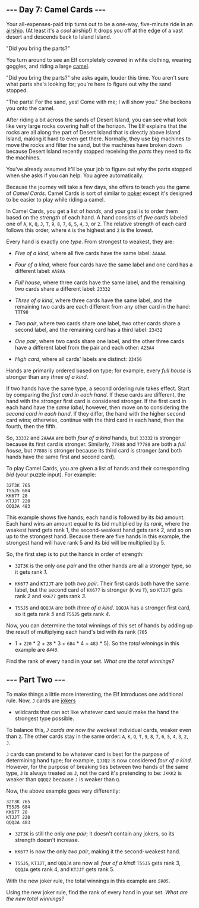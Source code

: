 ## --- Day 7: Camel Cards --- ##

Your all-expenses-paid trip turns out to be a one-way, five-minute ride
in an [airship](https://en.wikipedia.org/wiki/Airship). (At least it's
a *cool* airship!) It drops you off at the edge of a vast desert and
descends back to Island Island.

"Did you bring the parts?"

You turn around to see an Elf completely covered in white clothing,
wearing goggles, and riding a large [camel](https://en.wikipedia.org/wiki/Dromedary).

"Did you bring the parts?" she asks again, louder this time. You aren't
sure what parts she's looking for; you're here to figure out why the
sand stopped.

"The parts! For the sand, yes! Come with me; I will show you." She
beckons you onto the camel.

After riding a bit across the sands of Desert Island, you can see what
look like very large rocks covering half of the horizon. The Elf
explains that the rocks are all along the part of Desert Island that is
directly above Island Island, making it hard to even get there.
Normally, they use big machines to move the rocks and filter the sand,
but the machines have broken down because Desert Island recently
stopped receiving the *parts* they need to fix the machines.

You've already assumed it'll be your job to figure out why the parts
stopped when she asks if you can help. You agree automatically.

Because the journey will take a few days, she offers to teach you the
game of *Camel Cards*. Camel Cards is sort of similar to [poker](https://en.wikipedia.org/wiki/List_of_poker_hands)
except it's designed to be easier to play while riding a camel.

In Camel Cards, you get a list of *hands*, and your goal is to order
them based on the *strength* of each hand. A hand consists of *five
cards* labeled one of `A`, `K`, `Q`, `J`, `T`, `9`, `8`, `7`, `6`, `5`,
`4`, `3`, or `2`. The relative strength of each card follows this
order, where `A` is the highest and `2` is the lowest.

Every hand is exactly one *type*. From strongest to weakest, they are:

  * *Five of a kind*, where all five cards have the same label: `AAAAA`

  * *Four of a kind*, where four cards have the same label and one card
    has a different label: `AA8AA`

  * *Full house*, where three cards have the same label, and the
    remaining two cards share a different label: `23332`

  * *Three of a kind*, where three cards have the same label, and the
    remaining two cards are each different from any other card in the
    hand: `TTT98`

  * *Two pair*, where two cards share one label, two other cards share
    a second label, and the remaining card has a third label: `23432`

  * *One pair*, where two cards share one label, and the other three
    cards have a different label from the pair and each other: `A23A4`

  * *High card*, where all cards' labels are distinct: `23456`

Hands are primarily ordered based on type; for example, every *full
house* is stronger than any *three of a kind*.

If two hands have the same type, a second ordering rule takes effect.
Start by comparing the *first card in each hand*. If these cards are
different, the hand with the stronger first card is considered
stronger. If the first card in each hand have the *same label*,
however, then move on to considering the *second card in each hand*. If
they differ, the hand with the higher second card wins; otherwise,
continue with the third card in each hand, then the fourth, then the
fifth.

So, `33332` and `2AAAA` are both *four of a kind* hands, but `33332` is
stronger because its first card is stronger. Similarly, `77888` and `77788`
are both a *full house*, but `77888` is stronger because its third card
is stronger (and both hands have the same first and second card).

To play Camel Cards, you are given a list of hands and their
corresponding *bid* (your puzzle input). For example:

    32T3K 765
    T55J5 684
    KK677 28
    KTJJT 220
    QQQJA 483

This example shows five hands; each hand is followed by its *bid*
amount. Each hand wins an amount equal to its bid multiplied by its *rank*,
where the weakest hand gets rank 1, the second-weakest hand gets rank
2, and so on up to the strongest hand. Because there are five hands in
this example, the strongest hand will have rank 5 and its bid will be
multiplied by 5.

So, the first step is to put the hands in order of strength:

  * `32T3K` is the only *one pair* and the other hands are all a
    stronger type, so it gets rank *1*.

  * `KK677` and `KTJJT` are both *two pair*. Their first cards both
    have the same label, but the second card of `KK677` is stronger (`K`
    vs `T`), so `KTJJT` gets rank *2* and `KK677` gets rank *3*.

  * `T55J5` and `QQQJA` are both *three of a kind*. `QQQJA` has a
    stronger first card, so it gets rank *5* and `T55J5` gets rank *4*.

Now, you can determine the total winnings of this set of hands by
adding up the result of multiplying each hand's bid with its rank (`765`
* 1 + `220` * 2 + `28` * 3 + `684` * 4 + `483` * 5). So the *total
winnings* in this example are *`6440`*.

Find the rank of every hand in your set. *What are the total winnings?*

## --- Part Two --- ##

To make things a little more interesting, the Elf introduces one
additional rule. Now, `J` cards are [jokers](https://en.wikipedia.org/wiki/Joker_(playing_card))
- wildcards that can act like whatever card would make the hand the
strongest type possible.

To balance this, *`J` cards are now the weakest* individual cards,
weaker even than `2`. The other cards stay in the same order: `A`, `K`,
`Q`, `T`, `9`, `8`, `7`, `6`, `5`, `4`, `3`, `2`, `J`.

`J` cards can pretend to be whatever card is best for the purpose of
determining hand type; for example, `QJJQ2` is now considered *four of
a kind*. However, for the purpose of breaking ties between two hands of
the same type, `J` is always treated as `J`, not the card it's
pretending to be: `JKKK2` is weaker than `QQQQ2` because `J` is weaker
than `Q`.

Now, the above example goes very differently:

    32T3K 765
    T55J5 684
    KK677 28
    KTJJT 220
    QQQJA 483  

  * `32T3K` is still the only *one pair*; it doesn't contain any
    jokers, so its strength doesn't increase.

  * `KK677` is now the only *two pair*, making it the second-weakest
    hand.

  * `T55J5`, `KTJJT`, and `QQQJA` are now all *four of a kind*! `T55J5`
    gets rank 3, `QQQJA` gets rank 4, and `KTJJT` gets rank 5.

With the new joker rule, the total winnings in this example are *`5905`*.

Using the new joker rule, find the rank of every hand in your set. *What
are the new total winnings?*
